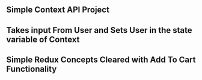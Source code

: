 ## Simple Context API Project 
## Takes input From User and Sets User in the state variable of Context 
## Simple Redux Concepts Cleared with Add To Cart Functionality
